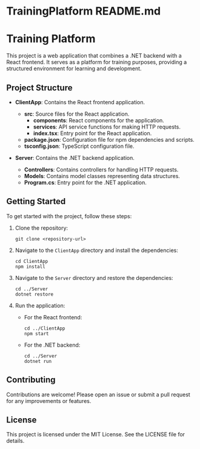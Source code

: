 # TrainingPlatform README.md

# Training Platform

This project is a web application that combines a .NET backend with a React frontend. It serves as a platform for training purposes, providing a structured environment for learning and development.

## Project Structure

- **ClientApp**: Contains the React frontend application.
  - **src**: Source files for the React application.
    - **components**: React components for the application.
    - **services**: API service functions for making HTTP requests.
    - **index.tsx**: Entry point for the React application.
  - **package.json**: Configuration file for npm dependencies and scripts.
  - **tsconfig.json**: TypeScript configuration file.

- **Server**: Contains the .NET backend application.
  - **Controllers**: Contains controllers for handling HTTP requests.
  - **Models**: Contains model classes representing data structures.
  - **Program.cs**: Entry point for the .NET application.

## Getting Started

To get started with the project, follow these steps:

1. Clone the repository:
   ```
   git clone <repository-url>
   ```

2. Navigate to the `ClientApp` directory and install the dependencies:
   ```
   cd ClientApp
   npm install
   ```

3. Navigate to the `Server` directory and restore the dependencies:
   ```
   cd ../Server
   dotnet restore
   ```

4. Run the application:
   - For the React frontend:
     ```
     cd ../ClientApp
     npm start
     ```
   - For the .NET backend:
     ```
     cd ../Server
     dotnet run
     ```

## Contributing

Contributions are welcome! Please open an issue or submit a pull request for any improvements or features.

## License

This project is licensed under the MIT License. See the LICENSE file for details.